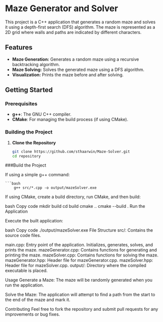 
# Maze Generator and Solver

This project is a C++ application that generates a random maze and solves it using a depth-first search (DFS) algorithm. The maze is represented as a 2D grid where walls and paths are indicated by different characters.

## Features

- **Maze Generation:** Generates a random maze using a recursive backtracking algorithm.
- **Maze Solving:** Solves the generated maze using a DFS algorithm.
- **Visualization:** Prints the maze before and after solving.

## Getting Started

### Prerequisites

- **g++**: The GNU C++ compiler.
- **CMake**: For managing the build process (if using CMake).

### Building the Project

1. **Clone the Repository**

   ```bash
   git clone https://github.com/sthaarwin/Maze-Solver.git
   cd repository

###Build the Project

If using a simple g++ command:

    ```bash
        g++ src/*.cpp -o output/mazeSolver.exe
        
If using CMake, create a build directory, run CMake, and then build:

bash
Copy code
mkdir build
cd build
cmake ..
cmake --build .
Run the Application

Execute the built application:

bash
Copy code
./output/mazeSolver.exe
File Structure
src/: Contains the source code files.

main.cpp: Entry point of the application. Initializes, generates, solves, and prints the maze.
mazeGenerator.cpp: Contains functions for generating and printing the maze.
mazeSolver.cpp: Contains functions for solving the maze.
mazeGenerator.hpp: Header file for mazeGenerator.cpp.
mazeSolver.hpp: Header file for mazeSolver.cpp.
output/: Directory where the compiled executable is placed.

Usage
Generate a Maze: The maze will be randomly generated when you run the application.

Solve the Maze: The application will attempt to find a path from the start to the end of the maze and mark it.

Contributing
Feel free to fork the repository and submit pull requests for any improvements or bug fixes.